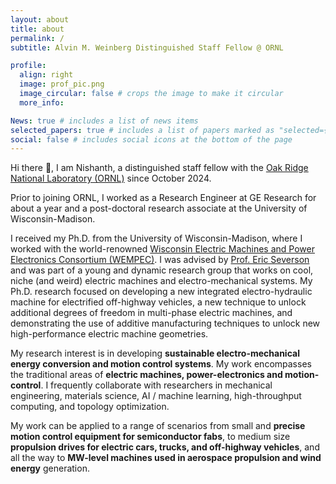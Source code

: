 ```yaml
---
layout: about
title: about
permalink: /
subtitle: Alvin M. Weinberg Distinguished Staff Fellow @ ORNL

profile:
  align: right
  image: prof_pic.png
  image_circular: false # crops the image to make it circular
  more_info:

News: true # includes a list of news items
selected_papers: true # includes a list of papers marked as "selected={true}"
social: false # includes social icons at the bottom of the page
---
```


Hi there 👋, I am Nishanth, a distinguished staff fellow with the [Oak Ridge National Laboratory (ORNL)](https://www.ornl.gov/staff-profile/fnu-nishanth) since October 2024. 

Prior to joining ORNL, I worked as a Research Engineer at GE Research for about a year and a post-doctoral research associate at the University of Wisconsin-Madison. 

I received my Ph.D. from the University of Wisconsin-Madison, where I worked with the world-renowned [Wisconsin Electric Machines and Power Electronics Consortium (WEMPEC)](https://wempec.wisc.edu/). I was advised by [Prof. Eric Severson](https://elev.umn.edu/) and was part of a young and dynamic research group that works on cool, niche (and weird) electric machines and electro-mechanical systems. My Ph.D. research focused on developing a new integrated electro-hydraulic machine for electrified off-highway vehicles, a new technique to unlock additional degrees of freedom in multi-phase electric machines, and demonstrating the use of additive manufacturing techniques to unlock new high-performance electric machine geometries.

My research interest is in developing **sustainable electro-mechanical energy conversion and motion control systems**. My work encompasses the traditional areas of **electric machines, power-electronics and motion-control**. I frequently collaborate with researchers in mechanical engineering, materials science, AI / machine learning, high-throughput computing, and topology optimization. 

My work can be applied to a range of scenarios from small and **precise motion control equipment for semiconductor fabs**, to medium size **propulsion drives for electric cars, trucks, and off-highway vehicles**, and all the way to **MW-level machines used in aerospace propulsion and wind energy** generation. 
